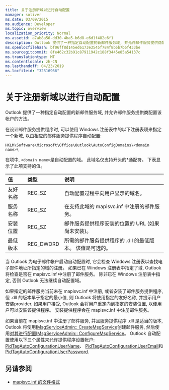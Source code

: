 ```yaml
---
title: 关于注册新域以进行自动配置
manager: soliver
ms.date: 03/09/2015
ms.audience: Developer
ms.topic: overview
localization_priority: Normal
ms.assetid: a7ab8a50-dd30-4ba5-b6d8-e6d1f482e6f1
description: Outlook 提供了一种指定自动配置的新邮件服务域, 并允许邮件服务提供商配置该帐户的方法。
ms.openlocfilehash: bf06ff8d145ed6173e3545f784f8b5b7b5f433be
ms.sourcegitcommit: 8fe462c32b91c87911942c188f3445e85a54137c
ms.translationtype: MT
ms.contentlocale: zh-CN
ms.lasthandoff: 04/23/2019
ms.locfileid: "32316966"
---
```

# <a name="about-registering-a-new-domain-for-automatic-configuration"></a>关于注册新域以进行自动配置

Outlook 提供了一种指定自动配置的新邮件服务域, 并允许邮件服务提供商配置该帐户的方法。
  
在设计邮件服务提供程序时, 可以使用 Windows 注册表中的以下注册表项来指定一个新域, 以由相应的邮件服务提供程序自动配置: 
  
`HKLM\Software\Microsoft\Office\Outlook\AutoConfigDomains\<domain name>\`
  
在项中, `<domain name>`是自动配置的域。 此域名仅支持开头的\*通配符。 下表显示了此项支持的值。 
  
| 值 | 类型 | 说明 |
|:-----|:-----|:-----|
|友好名称  <br/> |REG_SZ  <br/> |自动配置过程中向用户显示的域名。  <br/> |
|服务名称  <br/> |REG_SZ  <br/> |在支持此域的 mapisvc.inf 中注册的邮件服务。  <br/> |
|安装位置  <br/> |REG_SZ  <br/> |邮件服务提供程序安装的位置的 URL (如果尚未安装)。  <br/> |
|最低版本  <br/> |REG_DWORD  <br/> |所需的邮件服务提供程序的 .dll 的最低版本。 该值是可选的。  <br/> |
   
当 Outlook 为电子邮件帐户启动自动配置时, 它会检查 Windows 注册表以查找电子邮件地址所指定的域的注册。 如果已在 Windows 注册表中指定了域, Outlook 将检查是否在 mapisvc.inf 中注册了邮件服务。 除非已在 Windows 注册表中指定, 否则 Outlook 无法继续自动配置域。
  
如果指定的邮件服务当前未在 mapisvc.inf 中注册, 或者安装了邮件服务提供程序, 但 .dll 的版本早于指定的最小值, 则 Outlook 将使用指定的友好名称, 并提示用户安装provider. 如果用户接受, Outlook 会将用户重定向到指定的安装位置, 以便用户可以安装该提供程序。 安装提供程序会在 mapisvc.inf 中注册邮件服务。
  
如果当前在 mapisvc.inf 中注册了邮件服务, 并且服务提供程序 .dll 是适当的版本, Outlook 将使用[IMsgServiceAdmin:: CreateMsgService](https://msdn.microsoft.com/library/0135f049-0311-45e5-9685-78597d599a4e%28Office.15%29.aspx)创建邮件服务, 然后使用[对其进行配置IMsgServiceAdmin:: ConfigureMsgService](https://msdn.microsoft.com/library/a08f5905-2585-49ca-abb7-a77f2736f604%28Office.15%29.aspx)。 Outlook 自动配置使用以下三个属性来允许提供程序设置帐户: [PidTagAutoConfigurationUserName](https://msdn.microsoft.com/library/05dfa0e2-4ab1-4f57-9009-6a815aca87bd%28Office.15%29.aspx)、 [PidTagAutoConfigurationUserEmail](https://msdn.microsoft.com/library/845140c8-5454-4b47-acec-ab5aff00b768%28Office.15%29.aspx)和[PidTagAutoConfigurationUserPassword](https://msdn.microsoft.com/library/d33e7c45-55d8-4dc1-ade9-605542d87e61%28Office.15%29.aspx).
  
## <a name="see-also"></a>另请参阅

- [mapisvc.inf 的文件格式](https://msdn.microsoft.com/library/b48eda17-83a8-4dc4-85c8-4ca827d13d25%28Office.15%29.aspx)

